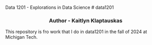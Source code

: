 Data 1201 - Explorations in Data Science # data1201
<h3 align="center">Author - Kaitlyn Klaptauskas</h3>
This repository is fro work that I do in data1201 in the fall of 2024 at Michigan Tech.
